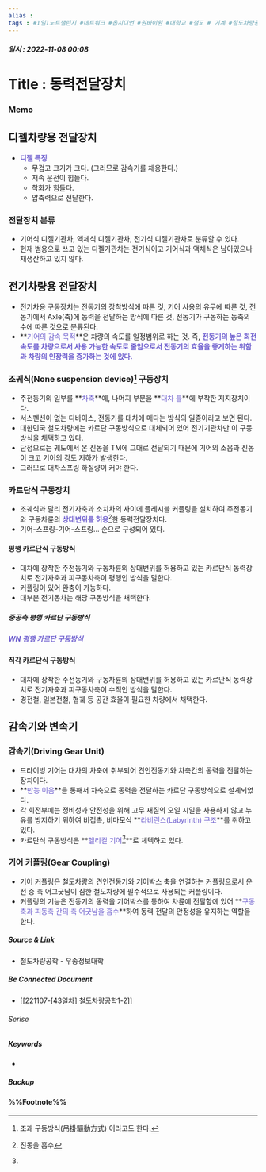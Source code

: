 ```yaml
---
alias : 
tags : #1일1노트챌린지 #네트워크 #옵시디언 #원바이원 #대학교 #철도 # 기계 #철도차량공학
---
```


##### 일시 : 2022-11-08 00:08

# Title : 동력전달장치

### Memo

## 디젤차량용 전달장치
- **<font color="SlateBlue">디젤 특징</font>**
	- 무겁고 크기가 크다. (그러므로 감속기를 채용한다.)
	- 저속 운전이 힘들다.
	- 착화가 힘들다.
	- 압축력으로 전달한다.

### 전달장치 분류
- 기어식 디젤기관차, 액체식 디젤기관차, 전기식 디젤기관차로 분류할 수 있다.
- 현재 범용으로 쓰고 있는 디젤기관차는 전기식이고 기어식과 액체식은 남아있으나 재생산하고 있지 않다.

## 전기차량용 전달장치
- 전기차용 구동장치는 전동기의 장착방식에 따른 것, 기어 사용의 유무에 따른 것, 전동기에서 Axle(축)에 동력을 전달하는 방식에 따른 것, 전동기가 구동하는 동축의 수에 따른 것으로 분류된다.
- **<font color="SlateBlue">기어의 감속 목적</font>**은 차량의 속도를 일정범위로 하는 것. 즉, **<font color="SlateBlue">전동기의 높은 회전속도를 차량으로서 사용 가능한 속도로 줄임으로서 전동기의 효율을 좋게하는 위함과 차량의 인장력을 증가하는 것에 있다.</font>**

### 조궤식(None suspension device)[^1] 구동장치
- 주전동기의 일부를 **<font color="SlateBlue">차축</font>**에, 나머지 부분을 **<font color="SlateBlue">대차 틀</font>**에 부착한 지지장치이다.
- 서스펜션이 없는 디바이스, 전동기를 대차에 매다는 방식의 일종이라고 보면 된다.
- 대한민국 철도차량에는 카르단 구동방식으로 대체되어 있어 전기기관차만 이 구동방식을 채택하고 있다.
- 단점으로는 궤도에서 온 진동을 TM에 그대로 전달되기 때문에 기어의 소음과 진동이 크고 기어의 강도 저하가 발생한다.
- 그러므로 대차스프링 하질량이 커야 한다.

### 카르단식 구동장치
- 조궤식과 달리 전기자축과 소치차의 사이에 플레시블 커플링을 설치하여 주전동기와 구동차륜의 **<font color="SlateBlue">상대변위를 허용</font>**[^2]한 동력전달장치다.
- 기어-스프링-기어-스프링… 순으로 구성되어 있다.

#### 평행 카르단식 구동방식
- 대차에 장착한 주전동기와 구동차륜의 상대변위를 허용하고 있는 카르단식 동력장치로 전기자축과 피구동차축이 평행인 방식을 말한다.
- 커플링이 있어 완충이 가능하다.
- 대부분 전기동차는 해당 구동방식을 채택한다.

##### 중공축 평행 카르단 구동방식

##### <font color="SlateBlue">WN 평행 카르단 구동방식</font>

#### 직각 카르단식 구동방식
- 대차에 장착한 주전동기와 구동차륜의 상대변위를 허용하고 있는 카르단식 동력장치로 전기자축과 피구동차축이 수직인 방식을 말한다.
- 경전철, 일본전철, 협궤 등 공간 효율이 필요한 차량에서 채택한다.

## 감속기와 변속기

### 감속기(Driving Gear Unit)
- 드라이빙 기어는 대차의 차축에 취부되어 견인전동기와 차축간의 동력을 전달하는 장치이다.
- **<font color="SlateBlue">만능 이음</font>**을 통해서 차축으로 동력을 전달하는 카르단 구동방식으로 설계되었다.
- 각 회전부에는 정비성과 안전성을 위해 고무 재질의 오일 시일을 사용하지 않고 누유를 방지하기 위하여 비접촉, 비마모식 **<font color="SlateBlue">라비린스(Labyrinth) 구조</font>**를 취하고 있다.
- 카르단식 구동방식은 **<font color="SlateBlue">헬리컬 기어[^3]</font>**로 체텍하고 있다.

### 기어 커플링(Gear Coupling)
- 기어 커플링은 철도차량의 견인전동기와 기어박스 축을 연결하는 커플링으로서 운전 중 축 어그긋남이 심한 철도차량에 필수적으로 사용되는 커플링이다.
- 커플링의 기능은 전동기의 동력을 기어박스를 통하여 차륜에 전달함에 있어 **<font color="SlateBlue">구동축과 피동축 간의 축 어긋남을 흡수</font>**하여 동력 전달의 안정성을 유지하는 역할을 한다.

##### Source & Link
- 철도차량공학 - 우송정보대학

##### Be Connected Document
- [[221107-[43일차] 철도차량공학1-2]]

###### Serise


##### Keywords
- 

##### Backup


#### %%Footnote%%

[^1]: 조괘 구동방식(吊掛驅動方式) 이라고도 한다.
[^2]: 진동을 흡수
[^3]: 